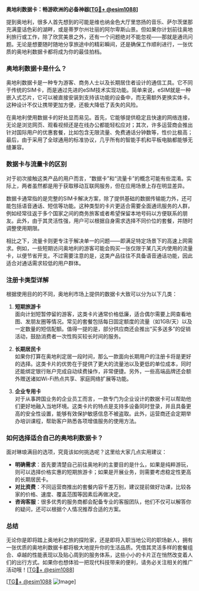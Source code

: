 **奥地利数据卡：畅游欧洲的必备神器[[TG💪+ @esim1088](https://t.me/s/esim1088)]**

提到奥地利，很多人首先想到的可能是维也纳金色大厅里悠扬的音乐、萨尔茨堡那充满童话色彩的湖畔，或是蒂罗尔州壮丽的阿尔卑斯山景。但如果你计划前往奥地利旅行或工作，除了欣赏美景之外，还有一个问题绝对不能忽视——那就是通讯问题。无论是想要随时随地分享旅途中的精彩瞬间，还是确保工作顺利进行，一张优质的奥地利数据卡都将成为你的最佳拍档。

### 奥地利数据卡是什么？

奥地利数据卡是一种专为游客、商务人士以及长期居住者设计的通信工具。它不同于传统的SIM卡，而是通过先进的eSIM技术实现功能。简单来说，eSIM就是一种嵌入式芯片，它可以被直接安装到支持该功能的设备中，而无需额外更换实体卡。这种设计不仅让携带更加方便，还极大降低了丢失的风险。

在奥地利使用数据卡的好处显而易见。首先，它能够提供稳定且快速的网络连接，无论是浏览网页、观看视频还是在线办公都能轻松应对；其次，许多运营商会推出针对国际用户的优惠套餐，比如包含无限流量、免费通话分钟数等，性价比极高；最后，由于采用了全球通用的标准协议，几乎所有的智能手机和平板电脑都能够无缝兼容。

### 数据卡与流量卡的区别

对于初次接触这类产品的用户而言，“数据卡”和“流量卡”的概念可能有些混淆。实际上，两者虽然都是用于获取移动互联网服务，但在应用场景上存在明显差异。

数据卡通常指的是完整的SIM卡解决方案，除了提供基础的数据传输能力外，还可能包括语音通话、短信等功能。这种类型的卡片更适合需要全面通讯服务的人群，例如经常往返于多个国家之间的商务旅客或者希望保留本地号码以方便联系的朋友。此外，由于其灵活性强，用户可以根据自身需求选择不同价位的套餐，并随时调整使用期限。

相比之下，流量卡则更专注于解决单一的问题——即满足特定场景下的高速上网需求。例如，一些短期访问奥地利的游客可能会购买一张仅限于某几天内使用的流量卡，以便节省开支。不过需要注意的是，这类产品往往不具备语音通话功能，因此适合对通话需求较低的用户群体。

### 注册卡类型详解

根据使用目的的不同，奥地利市场上提供的数据卡大致可以分为以下几类：

1. **短期旅游卡**  
   面向计划短暂停留的游客，这类卡片通常价格低廉，适合偶尔需要上网查看地图、发朋友圈等情况。常见的套餐包括每日固定额度的流量（如1GB/天）以及一定数量的短信配额。值得一提的是，部分供应商还会推出“买多送多”的促销活动，鼓励消费者一次性购买较长时间的服务。

2. **长期居民卡**  
   如果你打算在奥地利定居一段时间，那么一款面向长期用户的注册卡将是更好的选择。这类卡片的优势在于提供了更大的流量池以及更低的单位成本，同时还能绑定银行账户完成自动续费操作，非常便捷。另外，一些高端品牌还会额外赠送诸如Wi-Fi热点共享、家庭网络扩展等功能。

3. **企业专用卡**  
   对于从事跨国业务的企业员工而言，一款专门为企业设计的数据卡可以帮助他们更好地融入当地环境。这类卡片的特点是支持多设备同时登录，并且具备更高的安全性设置，能够有效保护敏感信息不被盗取。此外，运营商还会定期举办培训课程，帮助客户熟悉各项增值服务的使用方法。

### 如何选择适合自己的奥地利数据卡？

面对琳琅满目的选项，究竟该如何挑选呢？这里给大家几点实用建议：

- **明确需求**：首先要清楚自己前往奥地利的主要目的是什么，如果是纯粹游玩，则可以选择价格实惠的短期旅游卡；如果是开展业务，则需要考虑稳定性更高的长期居民卡。
- **对比资费**：不同运营商推出的套餐内容千差万别，建议提前做好功课，比较各家的价格、速度、覆盖范围等因素后再做决定。
- **咨询客服**：很多优秀的服务商都会配备专业的客服团队，他们不仅可以解答你的疑问，还可以根据个人情况推荐合适的方案。

### 总结

无论你是即将踏上奥地利之旅的探险家，还是即将入职当地公司的职场新人，拥有一张优质的奥地利数据卡都将极大地提升你的生活品质。凭借其灵活多样的套餐组合、卓越的性能表现以及贴心周到的服务体系，这些小小的卡片正在悄然改变着人们的出行方式。如果你也想体验一把现代科技带来的便利，请务必关注相关的推广活动哦！[[TG💪+ @esim1088](https://t.me/s/esim1088)]

[[TG💪+ @esim1088](https://t.me/s/esim1088) ![Image](https://i.postimg.cc/4NQfJmqS/Snipaste-2025-05-13-00-14-12.png)]